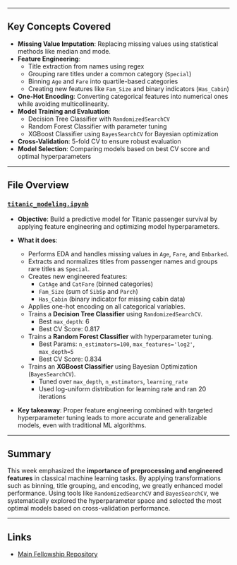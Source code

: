 
---

## Key Concepts Covered

* **Missing Value Imputation**: Replacing missing values using statistical methods like median and mode.
* **Feature Engineering**:
  - Title extraction from names using regex
  - Grouping rare titles under a common category (`Special`)
  - Binning `Age` and `Fare` into quartile-based categories
  - Creating new features like `Fam_Size` and binary indicators (`Has_Cabin`)
* **One-Hot Encoding**: Converting categorical features into numerical ones while avoiding multicollinearity.
* **Model Training and Evaluation**:
  - Decision Tree Classifier with `RandomizedSearchCV`
  - Random Forest Classifier with parameter tuning
  - XGBoost Classifier using `BayesSearchCV` for Bayesian optimization
* **Cross-Validation**: 5-fold CV to ensure robust evaluation
* **Model Selection**: Comparing models based on best CV score and optimal hyperparameters

---

## File Overview

### [`titanic_modeling.ipynb`](/notebooks/titanic_modeling.ipynb)

* **Objective**: Build a predictive model for Titanic passenger survival by applying feature engineering and optimizing model hyperparameters.

* **What it does**:

  * Performs EDA and handles missing values in `Age`, `Fare`, and `Embarked`.
  * Extracts and normalizes titles from passenger names and groups rare titles as `Special`.
  * Creates new engineered features:
    - `CatAge` and `CatFare` (binned categories)
    - `Fam_Size` (sum of `SibSp` and `Parch`)
    - `Has_Cabin` (binary indicator for missing cabin data)
  * Applies one-hot encoding on all categorical variables.
  * Trains a **Decision Tree Classifier** using `RandomizedSearchCV`.
    - Best `max_depth`: 6
    - Best CV Score: 0.817
  * Trains a **Random Forest Classifier** with hyperparameter tuning.
    - Best Params: `n_estimators=100`, `max_features='log2'`, `max_depth=5`
    - Best CV Score: 0.834
  * Trains an **XGBoost Classifier** using Bayesian Optimization (`BayesSearchCV`).
    - Tuned over `max_depth`, `n_estimators`, `learning_rate`
    - Used log-uniform distribution for learning rate and ran 20 iterations

* **Key takeaway**: Proper feature engineering combined with targeted hyperparameter tuning leads to more accurate and generalizable models, even with traditional ML algorithms.

---

## Summary

This week emphasized the **importance of preprocessing and engineered features** in classical machine learning tasks. By applying transformations such as binning, title grouping, and encoding, we greatly enhanced model performance. Using tools like `RandomizedSearchCV` and `BayesSearchCV`, we systematically explored the hyperparameter space and selected the most optimal models based on cross-validation performance.

---

## Links

* [Main Fellowship Repository](https://github.com/KushalRegmi61/AI_Fellowship_FuseMachines)
